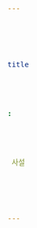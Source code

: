 ```yaml
---
title: 사설
---
```


<div id="postings"></div>

<script>
    function add_posting(url, image, title, des)
    {
        let main = document.getElementById('postings');

        let obj = document.createElement('a');
        obj.setAttribute('class', 'posting');
        let url_ = "https://giana-blog.netlify.app/" + url + "/";
        obj.setAttribute('href', url_);

        let div = document.createElement('div');
        let preimage = document.createElement('img');
        preimage.setAttribute('class', 'preimg');
        preimage.setAttribute('src', "https://giana-blog.netlify.app/assets/"+image);
        obj.appendChild(preimage);

        div.setAttribute('class', 'post-body');
        let h1 = document.createElement('h1');
        h1.setAttribute('class', "post-title");
        h1.innerText = title;
        div.appendChild(h1);

        let span = document.createElement('span');
        span.innerText = des;
        div.appendChild(span);
        obj.appendChild(div);
        main.appendChild(obj);
    }

    add_posting('왜-나는-바로-취업-전선에-뛰어들었는가' , 'interview.jpg', '왜 나는 바로 취업 전선에 뛰어들었나', 
    '대학을 졸업하고 바로 취업 준비를 계획하게 된 이유를 솔직하게 담았습니다. 고민하는 과정에서 어떤 기업 입사를 준비할지 나름 취업 철학을 세우려 노력했습니다.');
    add_posting('개발자는-인적-관리-난이도-최상이다', "manpower.jpg", "개발자는 인적 관리 난이도 최상이다",
    "10년지기 친구와 얘기하던 중 인상 깊었던 친구의 질문을 회상하며 개발자 인적 관리는 어떻게 해야 하는가에 대해 깊이 생각했습니다. 우리가 진정 원하는 것은 무엇일까요")
    add_posting('백엔드-직군을-선택한-이유', "select.jpeg", "백엔드 직군을 선택한 이유",
    "본격적인 취업 준비를 하기에 앞서 백엔드 직군을 선택한 이유에 대해 정리하는 시간을 가졌습니다.")
    add_posting('엔드유저들은-핀테크를-어떤-시선으로-바라볼까', "customer.jpg", "엔드유저들은 핀테크를 어떤 시선으로 바라볼까",
    "엔드 유저의 시점을 중심으로 핀테크는 어떻게 성공했을까요? 핀테크 기술의 발전은 어떤 방향으로 나아가야 더 많은 유저를 확보할 수 있을까요?")
</script>
    


<style>
    .post-body
    {
        display:inline-block;
    }
    .posting
    {
        display: flex;
        justify-content: flex-start;
        margin: 8vh 5vw;
    }
    .preimg
    {
        width: 16vw;
        height: 16vw;
        border-radius: 10px;
        margin: 0em 0em;
        margin-right: 3vw;
        vertical-align: middle;
    }
    span
    {
        display: block;
        margin-top:2vh;
        font-size:larger;
        color: rgba(0,0,0,0.7);
        font-size: 1.5vw;
    }
    h1
    {
        margin-top:2vh;
        font-size: 2.5vw;
    }
</style>